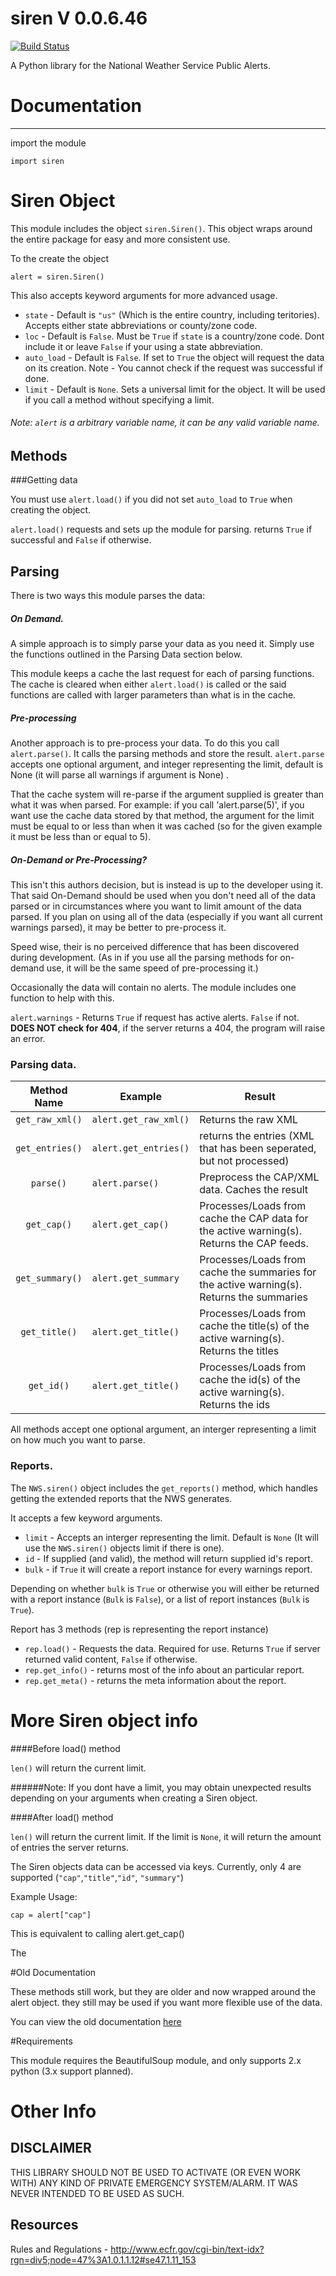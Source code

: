 # siren V 0.0.6.46

[![Build Status](https://travis-ci.org/Dolphman/siren.svg)](https://travis-ci.org/Dolphman/siren)

A Python library for the National Weather Service Public Alerts. 


# Documentation
---

import the module

    import siren

# Siren Object

This module includes the object `siren.Siren()`. This object wraps around the entire package for easy and more consistent use. 

To the create the object

    alert = siren.Siren()

This also accepts keyword arguments for more advanced usage. 

* `state` - Default is `"us"` (Which is the entire country, including teritories). Accepts either state abbreviations or county/zone code.
* `loc` - Default is `False`. Must be `True` if `state` is a country/zone code. Dont include it or leave `False` if your using a state abbreviation.
* `auto_load` - Default is `False`. If set to `True` the object will request the data on its creation. Note - You cannot check if the request was successful if done.
* `limit` - Default is `None`. Sets a universal limit for the object. It will be used if you call a method without specifying a limit.


###### Note: `alert` is a arbitrary variable name, it can be any valid variable name.

## Methods

###Getting data

You must use `alert.load()` if you did not set `auto_load` to `True` when creating the object.

`alert.load()` requests and sets up the module for parsing. returns `True` if successful and `False` if otherwise. 



## Parsing 

There is two ways this module parses the data:

##### On Demand.

A simple approach is to simply parse your data as you need it. Simply use the functions outlined in the Parsing Data section below.

This module keeps a cache the last request for each of parsing functions. The cache is cleared when either `alert.load()` is called or the said functions are called with larger parameters than what is in the cache.

##### Pre-processing

Another approach is to pre-process your data. To do this you call `alert.parse()`. It calls the parsing methods and store the result. `alert.parse` accepts one optional argument, and integer representing the limit, default is None (it will parse all warnings if argument is None) .

That the cache system will re-parse if the argument supplied is greater than what it was when parsed.  For example: if you call 'alert.parse(5)', if you want use the cache data stored by that method, the argument for the limit must be equal to or less than when it was cached (so for the given example it must be less than or equal to 5).

##### On-Demand or Pre-Processing?

This isn't this authors decision, but  is instead is up to the developer using it. That said On-Demand should be used when you don't need all of the data parsed or in circumstances where you want to limit amount of the data parsed. If you plan on using all of the data (especially if you want all current warnings parsed), it may be better to pre-process it.

Speed wise, their is no perceived difference that has been discovered during development. (As in if you use all the parsing methods for on-demand use, it will be the same speed of pre-processing it.)

Occasionally the data will contain no alerts. The module includes one function to help with this.


`alert.warnings` - Returns `True` if request has active alerts. ``False`` if not. **DOES NOT check for 404**, if the server returns a 404, the program will raise an error.

### Parsing data.



|   Method Name   | Example             | Result                                                                                    |
|:---------------:|---------------------|-------------------------------------------------------------------------------------------|
| `get_raw_xml()` | `alert.get_raw_xml()`| Returns the raw XML                                                                      |
| `get_entries()` | `alert.get_entries()`| returns the entries (XML that has been seperated, but not processed)                     |
| `parse()`       | `alert.parse()`     | Preprocess the CAP/XML data. Caches the result                                            |
| `get_cap()`     | `alert.get_cap()`   | Processes/Loads from cache the CAP data for the active warning(s). Returns the CAP feeds. |
| `get_summary()` | `alert.get_summary` | Processes/Loads from cache the summaries for the active warning(s). Returns the summaries |
| `get_title()`   | `alert.get_title()` | Processes/Loads from cache the title(s) of the active warning(s). Returns the titles      |
| `get_id()`      | `alert.get_title()` | Processes/Loads from cache the id(s) of the active warning(s). Returns the ids            |

All methods accept one optional argument, an interger representing a limit on how much you want to parse.

### Reports.

The `NWS.siren()` object includes the `get_reports()` method, which handles getting the extended reports that the NWS generates. 

It accepts a few keyword arguments.

* `limit` - Accepts an interger representing the limit. Default is `None` (It will use the `NWS.siren()` objects limit if there is one).
* `id` - If supplied (and valid), the method will return supplied id's report.
* `bulk` - if `True` it will create a report instance for every warnings report. 

Depending on whether `bulk` is `True` or otherwise you will either be returned with a report instance (`Bulk` is `False`), or a list of report instances (`Bulk` is `True`).

Report has 3 methods (rep is representing the report instance)

* `rep.load()` - Requests the data. Required for use. Returns `True` if server returned valid content, `False` if otherwise.
* `rep.get_info()` - returns most of the info about an particular report.
* `rep.get_meta()` - returns the meta information about the report.

# More Siren object info

####Before load() method
	
`len()` will return the current limit.

######Note: If you dont have a limit, you may obtain unexpected results depending on your arguments when creating a Siren object.

####After load() method

`len()` will return the current limit. If the limit is `None`, it will return the amount of entries the server returns.

The Siren objects data can be accessed via keys. Currently, only 4 are supported (`"cap"`,`"title"`,`"id"`, `"summary"`)

Example Usage:

    cap = alert["cap"]

This is equivalent to calling alert.get_cap()






The 

#Old Documentation

These methods still work, but they are older and now wrapped around the alert object. they still may be used if you want more flexible use of the data.

You can view the old documentation [here](https://github.com/Dolphman/siren/blob/master/OldDoc.md)

#Requirements

This module requires the BeautifulSoup module, and only supports 2.x python (3.x support planned). 

# Other Info

## DISCLAIMER

THIS LIBRARY SHOULD NOT BE USED TO ACTIVATE (OR EVEN WORK WITH) ANY KIND OF PRIVATE EMERGENCY SYSTEM/ALARM. IT WAS NEVER INTENDED TO BE USED AS SUCH. 

## Resources

Rules and Regulations - http://www.ecfr.gov/cgi-bin/text-idx?rgn=div5;node=47%3A1.0.1.1.12#se47.1.11_153
